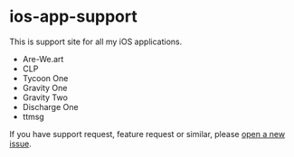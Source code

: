 # ios-app-support

This is support site for all my iOS applications.

- Are-We.art
- CLP
- Tycoon One
- Gravity One
- Gravity Two
- Discharge One
- ttmsg

If you have support request, feature request or similar, please [open a new issue](https://github.com/samisalkosuo/ios-app-support/issues/new).
